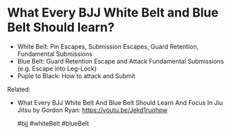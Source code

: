 # What Every BJJ White Belt and Blue Belt Should learn?

- White Belt: Pin Escapes, Submission Escapes, Guard Retention, Fundamental Submissions
- Blue Belt: Guard Retention Escape and Attack Fundamental Submissions (e.g. Escape into Leg-Lock)
- Puple to Black: How to attack and Submit



Related: 
- What Every BJJ White Belt And Blue Belt Should Learn And Focus In Jiu Jitsu by Gordon Ryan: https://youtu.be/Jekd1ruohpw 


    #bjj #whiteBelt #blueBelt
